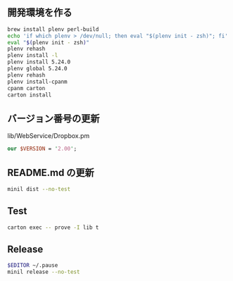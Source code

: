 
## 開発環境を作る

```sh
brew install plenv perl-build
echo 'if which plenv > /dev/null; then eval "$(plenv init - zsh)"; fi' >> ~/.zshrc
eval "$(plenv init - zsh)"
plenv rehash
plenv install -l
plenv install 5.24.0
plenv global 5.24.0
plenv rehash
plenv install-cpanm
cpanm carton
carton install
```

## バージョン番号の更新

lib/WebService/Dropbox.pm

```perl
our $VERSION = '2.00';
```

## README.md の更新

```sh
minil dist --no-test
```

## Test

```sh
carton exec -- prove -I lib t
```

## Release

```sh
$EDITOR ~/.pause
minil release --no-test
```
